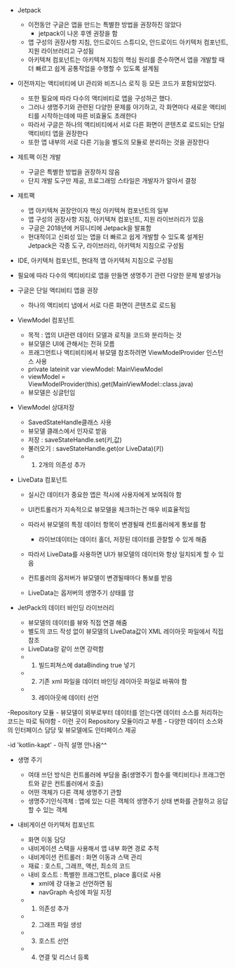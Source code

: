 - Jetpack
	- 이전동안 구글은 앱을 만드는 특별한 방법을 권장하진 않았다
		- jetpack이 나온 후엔 권장을 함
	- 앱 구성의 권장사항 지침, 안드로이드 스튜디오, 안드로이드 아키텍처 컴포넌트, 지원 라이브러리고 구성됨
	- 아키텍쳐 컴포넌트는 아키텍쳐 지침의 핵심 원리를 준수하면서 앱을 개발할 때 더 빠르고 쉽게 공통작업을 수행할 수 있도록 설계됨
	
- 이전까지는 액티비티에 UI 관리와 비즈니스 로직 등 모든 코드가 포함되었었다.
	- 또한 필요에 따라 다수의 액티비티로 앱을 구성하곤 했다.
	- 그러나 생명주기와 관련된 다양한 문제를 야기하고, 각 화면마다 새로운 액티비티를 시작하는데에 따른 비효율도 초래한다
	- 따라서 구글은 하나의 액티비티에서 서로 다른 화면이 콘텐츠로 로드되는 단일 액티비티 앱을 권장한다
	- 또한 앱 내부의 서로 다른 기능을 별도의 모듈로 분리하는 것을 권장한다

- 제트팩 이전 개발
	- 구글은 특별한 방법을 권장하지 않음
	- 단지 개발 도구만 제공, 프로그래밍 스타일은 개발자가 알아서 결정

- 제트팩
	- 앱 아키텍쳐 권장안이자 핵심 아키텍쳐 컴포넌트의 일부
	- 앱 구성의 권장사항 지침, 아키텍쳐 컴포넌트, 지원 라이브러리가 있음
	- 구글은 2018년에 커뮤니티에 Jetpack을 발표함
	- 현대적이고 신뢰성 있는 앱을 더 빠르고 쉽게 개발할 수 있도록 설계된 Jetpack은 각종 도구, 라이브러리, 아키텍처 지침으로 구성됨
- IDE, 아키텍처 컴포넌트, 현대적 앱 아키텍처 지침으로 구성됨

- 필요에 따라 다수의 액티비티로 앱을 만들면 생명주기 관련 다양한 문제 발생가능

- 구글은 단일 액티비티 앱을 권장
	- 하나의 액티비티 냅에서 서로 다른 화면이 콘텐츠로 로드됨

- ViewModel 컴포넌트
	- 목적 : 앱의 UI관련 데이터 모델과 로직을 코드와 분리하는 것
	- 뷰모델은 UI에 관해서는 전혀 모름
	- 프래그먼트나 액티비티에서 뷰모델 참조하려면 ViewModelProvider 인스턴스 사용
	- private lateinit var viewModel: MainViewModel
	- viewModel = ViewModelProvider(this).get(MainViewModel::class.java)
	- 뷰모델은 싱글턴임

- ViewModel 상대저장
	- SavedStateHandle클래스 사용
	- 뷰모델 클래스에서 인자로 받음
	- 저장 : saveStateHandle.set(키,값)
	- 불러오기 : saveStateHandle.get(or LiveData)(키)
	- 1. 2개의 의존성 추가

- LiveData 컴포넌트
	- 실시간 데이터가 중요한 앱은 적시에 사용자에게 보여줘야 함
	- UI컨트롤러가 지속적으로 뷰모델을 체크하는건 매우 비효율적임
	- 따라서 뷰모델의 특정 데이터 항목이 변경될때 컨트롤러에게 통보를 함
		- 라이브데이터는 데이터 홀더, 저장된 데이터를 관찰할 수 있게 해줌

	- 따라서 LiveData를 사용하면 UI가 뷰모델의 데이터와 항상 일치되게 할 수 있음
	- 컨트롤러의 옵저버가 뷰모델이 변경될때마다 통보를 받음
	- LiveData는 옵저버의 생명주기 상태를 암

- JetPack의 데이터 바인딩 라이브러리
	- 뷰모델의 데이터를 뷰와 직접 연결 해줌
	- 별도의 코드 작성 없이 뷰모델의 LiveData값이 XML 레이아웃 파일에서 직접 참조
	- LiveData랑 같이 쓰면 강력함
	- 1. 빌드피쳐스에 dataBinding true 넣기
	- 2. 기존 xml 파일을 데이터 바인딩 레이아웃 파일로 바꿔야 함
	- 3. 레이아웃에 데이터 선언

 -Repository 모듈
	- 뷰모델이 외부로부터 데이터를 얻는다면 데이터 소스를 처리하는 코드는 따로 둬야함
	- 이런 곳이 Repository 모듈이라고 부름
	- 다양한 데이터 소스와의 인터페이스 담당 및 뷰모델에도 인터페이스 제공

 -id 'kotlin-kapt'
	- 아직 설명 안나옴^^

- 생명 주기
	- 여태 쓰던 방식은 컨트롤러에 부담을 줌(생명주기 함수를 액티비티나 프래그먼트와 같은 컨트롤러에서 호출)
	- 어떤 객체가 다른 객체 생명주기 관할
	- 생명주기인식객체 : 앱에 있는 다른 객체의 생명주기 상태 변화를 관찰하고 응답할 수 있는 객체

- 내비게이션 아키텍처 컴포넌트
	- 화면 이동 담당
	- 내비게이션 스택을 사용해서 앱 내부 화면 경로 추적
	- 내비게이션 컨트롤러 : 화면 이동과 스택 관리
	- 재료 : 호스트, 그래프, 액션, 최소의 코드
	- 내비 호스트 : 특별한 프래그먼트, place 홀더로 사용
		- xml에 걍 대놓고 선언하면 됨 
		- navGraph 속성에 파일 지정
	- 1. 의존성 추가
	- 2. 그래프 파일 생성
	- 3. 호스트 선언
	- 4. 연결 및 리스너 등록
